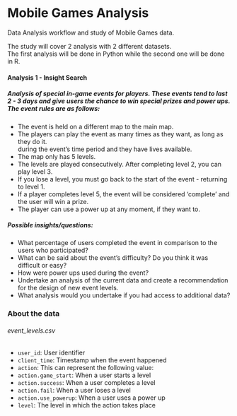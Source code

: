 # Mobile Games Analysis

Data Analysis workflow and study of Mobile Games data.

The study will cover 2 analysis with 2 different datasets. <br>
The first analysis will be done in Python while the second one will be done in R.



#### Analysis 1 - Insight Search

##### Analysis of special in-game events for players. These events tend to last 2 - 3 days and give users the chance to win special prizes and power ups. The event rules are as follows:

- The event is held on a different map to the main map. <br>
- The players can play the event as many times as they want, as long as they do it. <br>
during the event’s time period and they have lives available. <br>
- The map only has 5 levels. <br>
- The levels are played consecutively. After completing level 2, you can play level 3.<br>
- If you lose a level, you must go back to the start of the event - returning to level 1.<br>
- If a player completes level 5, the event will be considered ‘complete’ and the user will win a prize. <br>
- The player can use a power up at any moment, if they want to. <br>

##### Possible insights/questions:
- What percentage of users completed the event in comparison to the users who participated? <br>
- What can be said about the event’s difficulty? Do you think it was difficult or easy? <br>
- How were power ups used during the event? <br>
- Undertake an analysis of the current data and create a recommendation for the design of new event levels. <br>
- What analysis would you undertake if you had access to additional data? <br>

### About the data

###### event_levels.csv

- `user_id`: User identifier
- `client_time`: Timestamp when the event happened
- `action`: This can represent the following value:
- `action.game_start`: When a user starts a level
- `action.success`: When a user completes a level
- `action.fail`: When a user loses a level
- `action.use_powerup`: When a user uses a power up
- `level`: The level in which the action takes place
